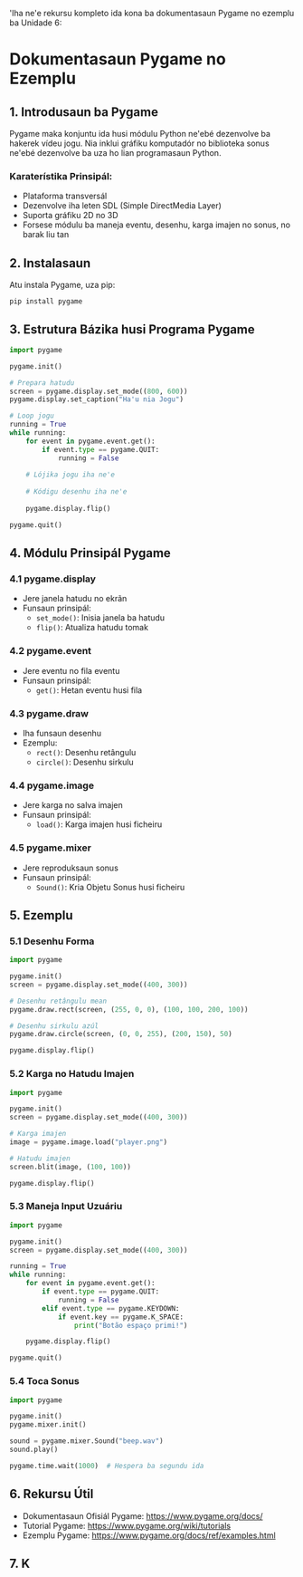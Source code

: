 'Iha ne'e rekursu kompleto ida kona ba dokumentasaun Pygame no ezemplu ba Unidade 6:

# Dokumentasaun Pygame no Ezemplu

## 1. Introdusaun ba Pygame

Pygame maka konjuntu ida husi módulu Python ne'ebé dezenvolve ba hakerek vídeu jogu. Nia inklui gráfiku komputadór no biblioteka sonus ne'ebé dezenvolve ba uza ho lian programasaun Python.

### Karaterístika Prinsipál:
- Plataforma transversál
- Dezenvolve iha leten SDL (Simple DirectMedia Layer)
- Suporta gráfiku 2D no 3D
- Forsese módulu ba maneja eventu, desenhu, karga imajen no sonus, no barak liu tan

## 2. Instalasaun

Atu instala Pygame, uza pip:

```
pip install pygame
```

## 3. Estrutura Bázika husi Programa Pygame

```python
import pygame

pygame.init()

# Prepara hatudu
screen = pygame.display.set_mode((800, 600))
pygame.display.set_caption("Ha'u nia Jogu")

# Loop jogu
running = True
while running:
    for event in pygame.event.get():
        if event.type == pygame.QUIT:
            running = False
    
    # Lójika jogu iha ne'e
    
    # Kódigu desenhu iha ne'e
    
    pygame.display.flip()

pygame.quit()
```

## 4. Módulu Prinsipál Pygame

### 4.1 pygame.display
- Jere janela hatudu no ekrãn
- Funsaun prinsipál:
  - `set_mode()`: Inisia janela ba hatudu
  - `flip()`: Atualiza hatudu tomak

### 4.2 pygame.event
- Jere eventu no fila eventu
- Funsaun prinsipál:
  - `get()`: Hetan eventu husi fila

### 4.3 pygame.draw
- Iha funsaun desenhu
- Ezemplu:
  - `rect()`: Desenhu retângulu
  - `circle()`: Desenhu sirkulu

### 4.4 pygame.image
- Jere karga no salva imajen
- Funsaun prinsipál:
  - `load()`: Karga imajen husi ficheiru

### 4.5 pygame.mixer
- Jere reproduksaun sonus
- Funsaun prinsipál:
  - `Sound()`: Kria Objetu Sonus husi ficheiru

## 5. Ezemplu

### 5.1 Desenhu Forma

```python
import pygame

pygame.init()
screen = pygame.display.set_mode((400, 300))

# Desenhu retângulu mean
pygame.draw.rect(screen, (255, 0, 0), (100, 100, 200, 100))

# Desenhu sirkulu azúl
pygame.draw.circle(screen, (0, 0, 255), (200, 150), 50)

pygame.display.flip()
```

### 5.2 Karga no Hatudu Imajen

```python
import pygame

pygame.init()
screen = pygame.display.set_mode((400, 300))

# Karga imajen
image = pygame.image.load("player.png")

# Hatudu imajen
screen.blit(image, (100, 100))

pygame.display.flip()
```

### 5.3 Maneja Input Uzuáriu

```python
import pygame

pygame.init()
screen = pygame.display.set_mode((400, 300))

running = True
while running:
    for event in pygame.event.get():
        if event.type == pygame.QUIT:
            running = False
        elif event.type == pygame.KEYDOWN:
            if event.key == pygame.K_SPACE:
                print("Botão espaço primi!")

    pygame.display.flip()

pygame.quit()
```

### 5.4 Toca Sonus

```python
import pygame

pygame.init()
pygame.mixer.init()

sound = pygame.mixer.Sound("beep.wav")
sound.play()

pygame.time.wait(1000)  # Hespera ba segundu ida
```

## 6. Rekursu Útil

- Dokumentasaun Ofisiál Pygame: https://www.pygame.org/docs/
- Tutorial Pygame: https://www.pygame.org/wiki/tutorials
- Ezemplu Pygame: https://www.pygame.org/docs/ref/examples.html

## 7. K